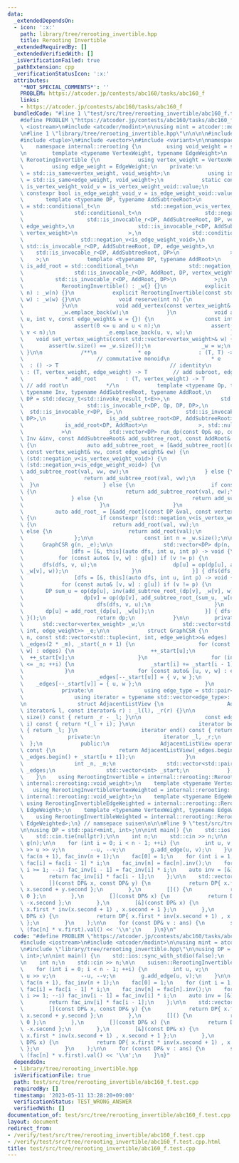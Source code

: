 ```yaml
---
data:
  _extendedDependsOn:
  - icon: ':x:'
    path: library/tree/rerooting_invertible.hpp
    title: Rerooting Invertible
  _extendedRequiredBy: []
  _extendedVerifiedWith: []
  _isVerificationFailed: true
  _pathExtension: cpp
  _verificationStatusIcon: ':x:'
  attributes:
    '*NOT_SPECIAL_COMMENTS*': ''
    PROBLEM: https://atcoder.jp/contests/abc160/tasks/abc160_f
    links:
    - https://atcoder.jp/contests/abc160/tasks/abc160_f
  bundledCode: "#line 1 \"test/src/tree/rerooting_invertible/abc160_f.test.cpp\"\n\
    #define PROBLEM \"https://atcoder.jp/contests/abc160/tasks/abc160_f\"\n\n#include\
    \ <iostream>\n#include <atcoder/modint>\n\nusing mint = atcoder::modint1000000007;\n\
    \n#line 1 \"library/tree/rerooting_invertible.hpp\"\n\n\n\n#include <cassert>\n\
    #include <tuple>\n#include <vector>\n#include <variant>\n\nnamespace suisen {\n\
    \    namespace internal::rerooting {\n        using void_weight = std::monostate;\n\
    \n        template <typename VertexWeight, typename EdgeWeight>\n        struct\
    \ RerootingInvertible {\n            using vertex_weight = VertexWeight;\n   \
    \         using edge_weight = EdgeWeight;\n    private:\n            using is_vertex_weight_void\
    \ = std::is_same<vertex_weight, void_weight>;\n            using is_edge_weight_void\
    \ = std::is_same<edge_weight, void_weight>;\n            static constexpr bool\
    \ is_vertex_weight_void_v = is_vertex_weight_void::value;\n            static\
    \ constexpr bool is_edge_weight_void_v = is_edge_weight_void::value;\n\n     \
    \       template <typename DP, typename AddSubtreeRoot>\n            using is_add_subtree_root\
    \ = std::conditional_t<\n                std::negation_v<is_vertex_weight_void>,\n\
    \                std::conditional_t<\n                    std::negation_v<is_edge_weight_void>,\n\
    \                    std::is_invocable_r<DP, AddSubtreeRoot, DP, vertex_weight,\
    \ edge_weight>,\n                    std::is_invocable_r<DP, AddSubtreeRoot, DP,\
    \ vertex_weight>\n                >,\n                std::conditional_t<\n  \
    \                  std::negation_v<is_edge_weight_void>,\n                   \
    \ std::is_invocable_r<DP, AddSubtreeRoot, DP, edge_weight>,\n                \
    \    std::is_invocable_r<DP, AddSubtreeRoot, DP>\n                >\n        \
    \    >;\n            template <typename DP, typename AddRoot>\n            using\
    \ is_add_root = std::conditional_t<\n                std::negation_v<is_vertex_weight_void>,\n\
    \                std::is_invocable_r<DP, AddRoot, DP, vertex_weight>,\n      \
    \          std::is_invocable_r<DP, AddRoot, DP>\n            >;\n    public:\n\
    \            RerootingInvertible() : _w{} {}\n            explicit RerootingInvertible(int\
    \ n) : _w(n) {}\n            explicit RerootingInvertible(const std::vector<vertex_weight>&\
    \ w) : _w(w) {}\n\n            void reserve(int n) {\n                _w.reserve(n);\n\
    \            }\n\n            void add_vertex(const vertex_weight& w) {\n    \
    \            _w.emplace_back(w);\n            }\n            void add_edge(int\
    \ u, int v, const edge_weight& w = {}) {\n                const int n = _w.size();\n\
    \                assert(0 <= u and u < n);\n                assert(0 <= v and\
    \ v < n);\n                _e.emplace_back(u, v, w);\n            }\n        \
    \    void set_vertex_weights(const std::vector<vertex_weight>& w) {\n        \
    \        assert(w.size() == _w.size());\n                _w = w;\n           \
    \ }\n\n            /**\n             * op               : (T, T) -> T        \
    \                       // commutative monoid\n             * e              \
    \  : () -> T                                   // identity\n             * add_subtree_root\
    \ : (T, vertex_weight, edge_weight) -> T        // add subroot, edge to parent\n\
    \             * add_root         : (T, vertex_weight) -> T                   \
    \ // add root\n            */\n            template <typename Op, typename E,\
    \ typename Inv, typename AddSubtreeRoot, typename AddRoot,\n                typename\
    \ DP = std::decay_t<std::invoke_result_t<E>>,\n                std::enable_if_t<std::conjunction_v<\n\
    \                    std::is_invocable_r<DP, Op, DP, DP>,\n                  \
    \  std::is_invocable_r<DP, E>,\n                    std::is_invocable_r<DP, Inv,\
    \ DP>,\n                    is_add_subtree_root<DP, AddSubtreeRoot>,\n       \
    \             is_add_root<DP, AddRoot>\n                >, std::nullptr_t> = nullptr\n\
    \            >\n            std::vector<DP> run_dp(const Op& op, const E& e, const\
    \ Inv &inv, const AddSubtreeRoot& add_subtree_root, const AddRoot& add_root) const\
    \ {\n                auto add_subtree_root_ = [&add_subtree_root](const DP &val,\
    \ const vertex_weight& vw, const edge_weight& ew) {\n                    if constexpr\
    \ (std::negation_v<is_vertex_weight_void>) {\n                        if constexpr\
    \ (std::negation_v<is_edge_weight_void>) {\n                            return\
    \ add_subtree_root(val, vw, ew);\n                        } else {\n         \
    \                   return add_subtree_root(val, vw);\n                      \
    \  }\n                    } else {\n                        if constexpr (std::negation_v<is_edge_weight_void>)\
    \ {\n                            return add_subtree_root(val, ew);\n         \
    \               } else {\n                            return add_subtree_root(val);\n\
    \                        }\n                    }\n                };\n      \
    \          auto add_root_ = [&add_root](const DP &val, const vertex_weight& vw)\
    \ {\n                    if constexpr (std::negation_v<is_vertex_weight_void>)\
    \ {\n                        return add_root(val, vw);\n                    }\
    \ else {\n                        return add_root(val);\n                    }\n\
    \                };\n\n                const int n = _w.size();\n\n          \
    \      GraphCSR g(n, _e);\n\n                std::vector<DP> dp(n, e());\n\n \
    \               [dfs = [&, this](auto dfs, int u, int p) -> void {\n         \
    \           for (const auto& [v, w] : g[u]) if (v != p) {\n                  \
    \      dfs(dfs, v, u);\n                        dp[u] = op(dp[u], add_subtree_root_(dp[v],\
    \ _w[v], w));\n                    }\n                }] { dfs(dfs, 0, -1); }();\n\
    \                [dfs = [&, this](auto dfs, int u, int p) -> void {\n        \
    \            for (const auto& [v, w] : g[u]) if (v != p) {\n                 \
    \       DP sum_u = op(dp[u], inv(add_subtree_root_(dp[v], _w[v], w)));\n     \
    \                   dp[v] = op(dp[v], add_subtree_root_(sum_u, _w[u], w));\n \
    \                       dfs(dfs, v, u);\n                    }\n             \
    \       dp[u] = add_root_(dp[u], _w[u]);\n                }] { dfs(dfs, 0, -1);\
    \ }();\n                return dp;\n            }\n\n        private:\n      \
    \      std::vector<vertex_weight> _w;\n            std::vector<std::tuple<int,\
    \ int, edge_weight>> _e;\n\n            struct GraphCSR {\n                GraphCSR(int\
    \ n, const std::vector<std::tuple<int, int, edge_weight>>& edges) : _n(n), _m(edges.size()),\
    \ _edges(2 * _m), _start(_n + 1) {\n                    for (const auto& [u, v,\
    \ w] : edges) {\n                        ++_start[u];\n                      \
    \  ++_start[v];\n                    }\n                    for (int i = 1; i\
    \ <= _n; ++i) {\n                        _start[i] += _start[i - 1];\n       \
    \             }\n                    for (const auto& [u, v, w] : edges) {\n \
    \                       _edges[--_start[u]] = { v, w };\n                    \
    \    _edges[--_start[v]] = { u, w };\n                    }\n                }\n\
    \            private:\n                using edge_type = std::pair<int, edge_weight>;\n\
    \                using iterator = typename std::vector<edge_type>::const_iterator;\n\
    \n                struct AdjacentListView {\n                    AdjacentListView(const\
    \ iterator& l, const iterator& r) : _l(l), _r(r) {}\n\n                    int\
    \ size() const { return _r - _l; }\n\n                    const edge_type& operator[](int\
    \ i) const { return *(_l + i); }\n\n                    iterator begin() const\
    \ { return _l; }\n                    iterator end() const { return _r; }\n  \
    \              private:\n                    iterator _l, _r;\n              \
    \  };\n            public:\n                AdjacentListView operator[](int u)\
    \ const {\n                    return AdjacentListView(_edges.begin() + _start[u],\
    \ _edges.begin() + _start[u + 1]);\n                }\n            private:\n\
    \                int _n, _m;\n                std::vector<std::pair<int, edge_weight>>\
    \ _edges;\n                std::vector<int> _start;\n            };\n        };\n\
    \    }\n    using RerootingInvertible = internal::rerooting::RerootingInvertible<internal::rerooting::void_weight,\
    \ internal::rerooting::void_weight>;\n    template <typename VertexWeight>\n \
    \   using RerootingInvertibleVertexWeighted = internal::rerooting::RerootingInvertible<VertexWeight,\
    \ internal::rerooting::void_weight>;\n    template <typename EdgeWeight>\n   \
    \ using RerootingInvertibleEdgeWeighted = internal::rerooting::RerootingInvertible<internal::rerooting::void_weight,\
    \ EdgeWeight>;\n    template <typename VertexWeight, typename EdgeWeighted>\n\
    \    using RerootingInvertibleWeighted = internal::rerooting::RerootingInvertible<VertexWeight,\
    \ EdgeWeighted>;\n} // namsepace suisen\n\n\n#line 9 \"test/src/tree/rerooting_invertible/abc160_f.test.cpp\"\
    \n\nusing DP = std::pair<mint, int>;\n\nint main() {\n    std::ios::sync_with_stdio(false);\n\
    \    std::cin.tie(nullptr);\n\n    int n;\n    std::cin >> n;\n\n    suisen::RerootingInvertible\
    \ g(n);\n\n    for (int i = 0; i < n - 1; ++i) {\n        int u, v;\n        std::cin\
    \ >> u >> v;\n        --u, --v;\n        g.add_edge(u, v);\n    }\n\n    std::vector<mint>\
    \ fac(n + 1), fac_inv(n + 1);\n    fac[0] = 1;\n    for (int i = 1; i <= n; ++i)\
    \ fac[i] = fac[i - 1] * i;\n    fac_inv[n] = fac[n].inv();\n    for (int i = n;\
    \ i >= 1; --i) fac_inv[i - 1] = fac_inv[i] * i;\n    auto inv = [&](int i) {\n\
    \        return fac_inv[i] * fac[i - 1];\n    };\n\n    std::vector ans = g.run_dp(\n\
    \        [](const DP& x, const DP& y) {\n            return DP{ x.first * y.first,\
    \ x.second + y.second };\n        },\n        []() {\n            return DP{ 1,\
    \ 0 };\n        },\n        [](const DP& x) {\n            return DP{ x.first.inv(),\
    \ -x.second };\n        },\n        [&](const DP& x) {\n            return DP{\
    \ x.first * inv(x.second + 1) , x.second + 1 };\n        },\n        [&](const\
    \ DP& x) {\n            return DP{ x.first * inv(x.second + 1) , x.second + 1\
    \ };\n        }\n    );\n\n    for (const DP& v : ans) {\n        std::cout <<\
    \ (fac[n] * v.first).val() << '\\n';\n    }\n}\n"
  code: "#define PROBLEM \"https://atcoder.jp/contests/abc160/tasks/abc160_f\"\n\n\
    #include <iostream>\n#include <atcoder/modint>\n\nusing mint = atcoder::modint1000000007;\n\
    \n#include \"library/tree/rerooting_invertible.hpp\"\n\nusing DP = std::pair<mint,\
    \ int>;\n\nint main() {\n    std::ios::sync_with_stdio(false);\n    std::cin.tie(nullptr);\n\
    \n    int n;\n    std::cin >> n;\n\n    suisen::RerootingInvertible g(n);\n\n\
    \    for (int i = 0; i < n - 1; ++i) {\n        int u, v;\n        std::cin >>\
    \ u >> v;\n        --u, --v;\n        g.add_edge(u, v);\n    }\n\n    std::vector<mint>\
    \ fac(n + 1), fac_inv(n + 1);\n    fac[0] = 1;\n    for (int i = 1; i <= n; ++i)\
    \ fac[i] = fac[i - 1] * i;\n    fac_inv[n] = fac[n].inv();\n    for (int i = n;\
    \ i >= 1; --i) fac_inv[i - 1] = fac_inv[i] * i;\n    auto inv = [&](int i) {\n\
    \        return fac_inv[i] * fac[i - 1];\n    };\n\n    std::vector ans = g.run_dp(\n\
    \        [](const DP& x, const DP& y) {\n            return DP{ x.first * y.first,\
    \ x.second + y.second };\n        },\n        []() {\n            return DP{ 1,\
    \ 0 };\n        },\n        [](const DP& x) {\n            return DP{ x.first.inv(),\
    \ -x.second };\n        },\n        [&](const DP& x) {\n            return DP{\
    \ x.first * inv(x.second + 1) , x.second + 1 };\n        },\n        [&](const\
    \ DP& x) {\n            return DP{ x.first * inv(x.second + 1) , x.second + 1\
    \ };\n        }\n    );\n\n    for (const DP& v : ans) {\n        std::cout <<\
    \ (fac[n] * v.first).val() << '\\n';\n    }\n}"
  dependsOn:
  - library/tree/rerooting_invertible.hpp
  isVerificationFile: true
  path: test/src/tree/rerooting_invertible/abc160_f.test.cpp
  requiredBy: []
  timestamp: '2023-05-11 13:28:20+09:00'
  verificationStatus: TEST_WRONG_ANSWER
  verifiedWith: []
documentation_of: test/src/tree/rerooting_invertible/abc160_f.test.cpp
layout: document
redirect_from:
- /verify/test/src/tree/rerooting_invertible/abc160_f.test.cpp
- /verify/test/src/tree/rerooting_invertible/abc160_f.test.cpp.html
title: test/src/tree/rerooting_invertible/abc160_f.test.cpp
---
```


